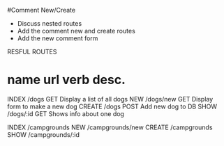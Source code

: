 #Comment New/Create

* Discuss nested routes
* Add the comment new and create routes
* Add the new comment form


RESFUL ROUTES

name      url        verb     desc.
===================================
INDEX   /dogs        GET      Display a list of all dogs
NEW     /dogs/new    GET      Display form to make a new dog
CREATE  /dogs        POST     Add new dog to DB
SHOW    /dogs/:id    GET      Shows info about one dog

INDEX   /campgrounds
NEW     /campgrounds/new
CREATE  /campgrounds
SHOW    /campgrounds/:id



